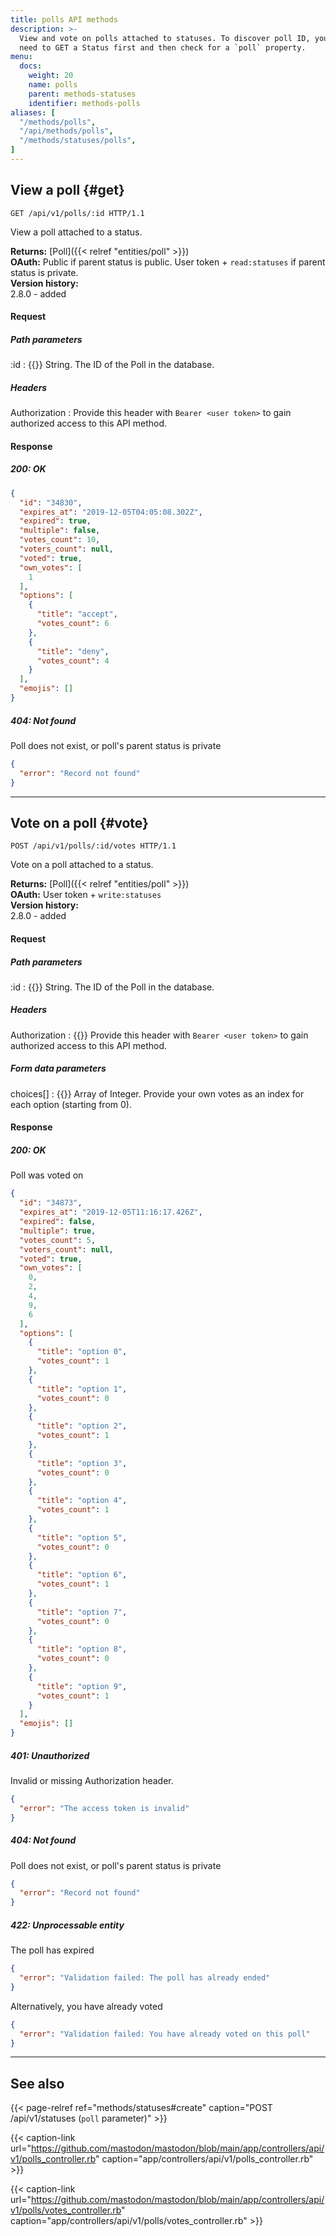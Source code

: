 ```yaml
---
title: polls API methods
description: >-
  View and vote on polls attached to statuses. To discover poll ID, you will
  need to GET a Status first and then check for a `poll` property.
menu:
  docs:
    weight: 20
    name: polls
    parent: methods-statuses
    identifier: methods-polls
aliases: [
  "/methods/polls",
  "/api/methods/polls",
  "/methods/statuses/polls",
]
---
```


<style>
#TableOfContents ul ul ul {display: none}
</style>

## View a poll {#get}

```http
GET /api/v1/polls/:id HTTP/1.1
```

View a poll attached to a status.

**Returns:** [Poll]({{< relref "entities/poll" >}})\
**OAuth:** Public if parent status is public. User token + `read:statuses` if parent status is private.\
**Version history:**\
2.8.0 - added

#### Request

##### Path parameters

:id
: {{<required>}} String. The ID of the Poll in the database.

##### Headers

Authorization
: Provide this header with `Bearer <user token>` to gain authorized access to this API method.

#### Response
##### 200: OK

```json
{
  "id": "34830",
  "expires_at": "2019-12-05T04:05:08.302Z",
  "expired": true,
  "multiple": false,
  "votes_count": 10,
  "voters_count": null,
  "voted": true,
  "own_votes": [
    1
  ],
  "options": [
    {
      "title": "accept",
      "votes_count": 6
    },
    {
      "title": "deny",
      "votes_count": 4
    }
  ],
  "emojis": []
}
```

##### 404: Not found

Poll does not exist, or poll's parent status is private

```json
{
  "error": "Record not found"
}
```

---

## Vote on a poll {#vote}

```http
POST /api/v1/polls/:id/votes HTTP/1.1
```

Vote on a poll attached to a status.

**Returns:** [Poll]({{< relref "entities/poll" >}})\
**OAuth:** User token + `write:statuses`\
**Version history:**\
2.8.0 - added

#### Request

##### Path parameters

:id
: {{<required>}} String. The ID of the Poll in the database.

##### Headers

Authorization
: {{<required>}} Provide this header with `Bearer <user token>` to gain authorized access to this API method.

##### Form data parameters

choices[]
: {{<required>}} Array of Integer. Provide your own votes as an index for each option (starting from 0).

#### Response
##### 200: OK

Poll was voted on

```json
{
  "id": "34873",
  "expires_at": "2019-12-05T11:16:17.426Z",
  "expired": false,
  "multiple": true,
  "votes_count": 5,
  "voters_count": null,
  "voted": true,
  "own_votes": [
    0,
    2,
    4,
    9,
    6
  ],
  "options": [
    {
      "title": "option 0",
      "votes_count": 1
    },
    {
      "title": "option 1",
      "votes_count": 0
    },
    {
      "title": "option 2",
      "votes_count": 1
    },
    {
      "title": "option 3",
      "votes_count": 0
    },
    {
      "title": "option 4",
      "votes_count": 1
    },
    {
      "title": "option 5",
      "votes_count": 0
    },
    {
      "title": "option 6",
      "votes_count": 1
    },
    {
      "title": "option 7",
      "votes_count": 0
    },
    {
      "title": "option 8",
      "votes_count": 0
    },
    {
      "title": "option 9",
      "votes_count": 1
    }
  ],
  "emojis": []
}
```

##### 401: Unauthorized

Invalid or missing Authorization header.

```json
{
  "error": "The access token is invalid"
}
```

##### 404: Not found

Poll does not exist, or poll's parent status is private

```json
{
  "error": "Record not found"
}
```

##### 422: Unprocessable entity

The poll has expired

```json
{
  "error": "Validation failed: The poll has already ended"
}
```

Alternatively, you have already voted

```json
{
  "error": "Validation failed: You have already voted on this poll"
}
```

---

## See also

{{< page-relref ref="methods/statuses#create" caption="POST /api/v1/statuses (`poll` parameter)" >}}

{{< caption-link url="https://github.com/mastodon/mastodon/blob/main/app/controllers/api/v1/polls_controller.rb" caption="app/controllers/api/v1/polls_controller.rb" >}}

{{< caption-link url="https://github.com/mastodon/mastodon/blob/main/app/controllers/api/v1/polls/votes_controller.rb" caption="app/controllers/api/v1/polls/votes_controller.rb" >}}
